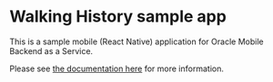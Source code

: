 # Walking History sample app

This is a sample mobile (React Native) application for Oracle Mobile Backend as a Service.

Please see [the documentation here](https://oracle.github.io/microservices-datadriven/mbaas/sample-apps/walking-history) for more information.